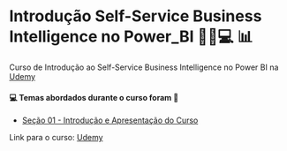 # Introdução Self-Service Business Intelligence no Power_BI 👨‍💻💻 :bar_chart:
Curso de Introdução ao Self-Service Business Intelligence no Power BI na [Udemy](https://www.udemy.com/course/introducao-ao-self-service-business-intelligence-no-power-bi/)
#### :computer: Temas abordados durante o curso foram :rocket:
- [Seção 01 - Introdução e Apresentação do Curso]()

Link para o curso: [Udemy](https://www.udemy.com/course/introducao-ao-self-service-business-intelligence-no-power-bi/)
